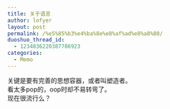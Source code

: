 ```yaml
---
title: 关于语言
author: lofyer
layout: post
permalink: /%e5%85%b3%e4%ba%8e%e8%af%ad%e8%a8%80/
duoshuo_thread_id:
  - 1234836220387786923
categories:
  - Memo
---
```

关键是要有完善的思想容器，或者叫塑造者。  
看太多pop的，oop时却不易转弯了。  
现在很流行么？